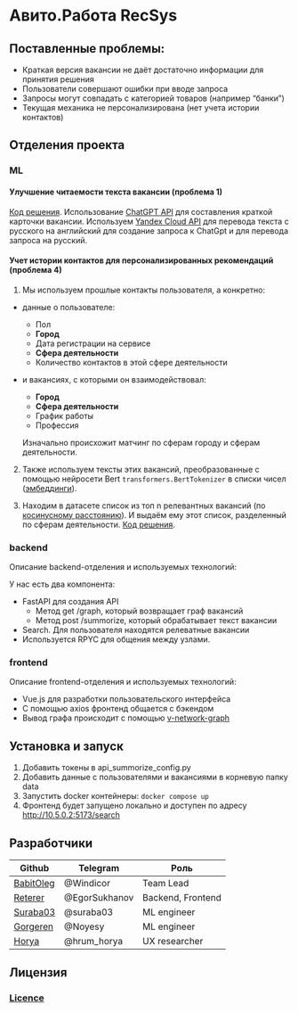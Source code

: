# Авито.Работа RecSys

## Поставленные проблемы:

* Краткая версия вакансии не даёт достаточно информации для принятия решения
* Пользователи совершают ошибки при вводе запроса
* Запросы могут совпадать с категорией товаров (например “банки”)
* Текущая механика не персонализирована (нет учета истории контактов)

## Отделения проекта

### ML 

#### Улучшение читаемости текста вакансии (проблема 1)
  
[Код решения](https://github.com/Reterer/ADM/blob/documentation-Gorg/backend/api/summorize/fortest.py). Использование [ChatGPT API](  
https://platform.openai.com/docs/api-reference/models/list) для составления краткой карточки вакансии. Используем [Yandex Cloud API](https://cloud.yandex.ru/docs/translate/) для перевода текста с русского на английский для создание запроса к ChatGpt и для перевода запроса на русский. 

#### Учет истории контактов для персонализированных рекомендаций (проблема 4)
 
1. Мы используем прошлые контакты пользователя, а конкретно:  

+ данные о пользователе:
	+ Пол
	+ **Город**
	+ Дата регистрации на сервисе
	+ **Сфера деятельности**
	+ Количество контактов в этой сфере деятельности
+ и вакансиях, с которыми он взаимодействовал:
	+ **Город**
	+ **Сфера деятельности**
	+ График работы
	+  Профессия

	Изначально происхожит матчинг по сферам городу и сферам деятельности.

2. Также используем тексты этих вакансий, преобразованные с помощью нейросети Bert 
`transformers.BertTokenizer` в списки чисел ([эмбеддинги](https://en.wikipedia.org/wiki/Word_embedding)).
  
3. Находим в датасете список из топ n релевантных вакансий (по [косинусному расстоянию](https://scikit-learn.org/stable/modules/generated/sklearn.metrics.pairwise.cosine_distances.html)). И выдаём ему этот список, разделенный по сферам деятельности. [Код решения](https://github.com/Reterer/ADM/blob/main/core_ml/modules/engine.py).

### backend

Описание backend-отделения и используемых технологий:

У нас есть два компонента:
- FastAPI для создания API
  - Метод get /graph, который возвращает граф вакансий
  - Метод post /summorize, который обрабатывает текст вакансии 
- Search. Для пользователя находятся релеватные вакансии
- Используется RPYC для общения между узлами.

### frontend

Описание frontend-отделения и используемых технологий:

- Vue.js для разработки пользовательского интерфейса
- С помощью axios фронтенд общается с бэкендом
- Вывод графа происходит с помощью [v-network-graph](https://dash14.github.io/v-network-graph/)

## Установка и запуск

1. Добавить токены в api_summorize_config.py
2. Добавить данные с пользователями и вакансиями в корневую папку data
3. Запустить docker контейнеры: ```docker compose up```
4. Фронтенд будет запущено локально и доступен по адресу http://10.5.0.2:5173/search
   

## Разработчики

| Github                                             | Telegram      | Роль              |
| -------------------------------------------------- | ------------- | ----------------- |
| [BabitOleg](https://r.mtdv.me/articles/docker_run) | @Windicor     | Team Lead         |
| [Reterer](https://github.com/Reterer)              | @EgorSukhanov | Backend, Frontend |
| [Suraba03](https://github.com/suraba03)            | @suraba03     | ML engineer       |
| [Gorgeren](https://github.com/Gorgeren)            | @Noyesy       | ML engineer       |
| [Horya](https://r.mtdv.me/articles/docker_run)     | @hrum_horya   | UX researcher     |


## Лицензия

### [Licence](https://r.mtdv.me/articles/docker_run)
